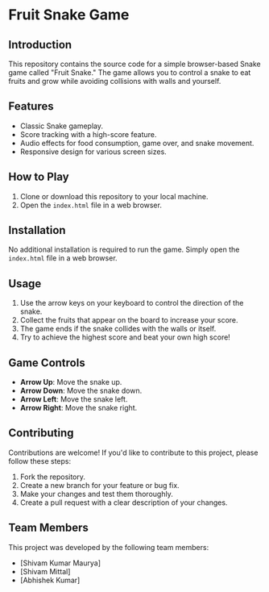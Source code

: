 # Fruit Snake Game


## Introduction

This repository contains the source code for a simple browser-based Snake game called "Fruit Snake." The game allows you to control a snake to eat fruits and grow while avoiding collisions with walls and yourself.

## Features

- Classic Snake gameplay.
- Score tracking with a high-score feature.
- Audio effects for food consumption, game over, and snake movement.
- Responsive design for various screen sizes.

## How to Play

1. Clone or download this repository to your local machine.
2. Open the `index.html` file in a web browser.

## Installation

No additional installation is required to run the game. Simply open the `index.html` file in a web browser.

## Usage

1. Use the arrow keys on your keyboard to control the direction of the snake.
2. Collect the fruits that appear on the board to increase your score.
3. The game ends if the snake collides with the walls or itself.
4. Try to achieve the highest score and beat your own high score!

## Game Controls

- **Arrow Up**: Move the snake up.
- **Arrow Down**: Move the snake down.
- **Arrow Left**: Move the snake left.
- **Arrow Right**: Move the snake right.


## Contributing

Contributions are welcome! If you'd like to contribute to this project, please follow these steps:

1. Fork the repository.
2. Create a new branch for your feature or bug fix.
3. Make your changes and test them thoroughly.
4. Create a pull request with a clear description of your changes.

## Team Members

This project was developed by the following team members:

- [Shivam Kumar Maurya]
- [Shivam Mittal]
- [Abhishek Kumar]
